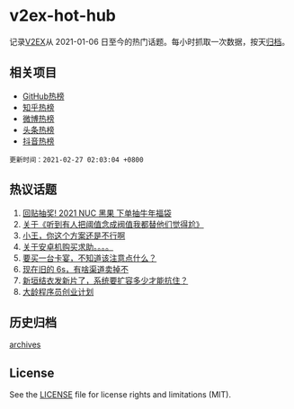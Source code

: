 # v2ex-hot-hub

 记录[V2EX](https://www.v2ex.com/)从 2021-01-06 日至今的热门话题。每小时抓取一次数据，按天[归档](archives)。
 
 ## 相关项目

- [GitHub热榜](https://github.com/snaildev/github-hot-hub)
- [知乎热榜](https://github.com/snaildev/zhihu-hot-hub)
- [微博热榜](https://github.com/snaildev/weibo-hot-hub)
- [头条热榜](https://github.com/snaildev/toutiao-hot-hub)
- [抖音热榜](https://github.com/snaildev/douyin-hot-hub)


 `更新时间：2021-02-27 02:03:04 +0800`

## 热议话题

1. [回贴抽奖! 2021 NUC 黑果 下单抽牛年福袋](https://www.v2ex.com/t/756373)
1. [关于《听到有人把阈值念成阀值我都替他们觉得尬》](https://www.v2ex.com/t/756388)
1. [小王，你这个方案还是不行啊](https://www.v2ex.com/t/756365)
1. [关于安卓机购买求助。。。。](https://www.v2ex.com/t/756366)
1. [要买一台卡宴，不知道该注意点什么？](https://www.v2ex.com/t/756435)
1. [现在旧的 6s，有啥渠道卖掉不](https://www.v2ex.com/t/756390)
1. [新垣结衣发新片了，系统要扩容多少才能抗住？](https://www.v2ex.com/t/756369)
1. [大龄程序员创业计划](https://www.v2ex.com/t/756394)

## 历史归档

[archives](archives)

## License

See the [LICENSE](LICENSE) file for license rights and limitations (MIT).
